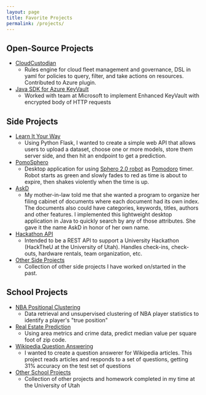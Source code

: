 ```yaml
---
layout: page
title: Favorite Projects
permalink: /projects/
---
```

## Open-Source Projects
- [CloudCustodian](https://github.com/capitalone/cloud-custodian) 
  - Rules engine for cloud fleet management and governance, DSL in yaml for policies to query, filter, and take actions on resources. Contributed to Azure plugin.
- [Java SDK for Azure KeyVault](https://github.com/Azure/azure-keyvault-java) 
  - Worked with team at Microsoft to implement Enhanced KeyVault with encrypted body of HTTP requests

## Side Projects
- [Learn It Your Way](https://github.com/tbarlow12/Learn-It-Your-Way) 
  - Using Python Flask, I wanted to create a simple web API that allows users to upload a dataset, choose one or more models, store them server side, and then hit an endpoint to get a prediction.
- [PomoSphero](https://github.com/tbarlow12/Side-Projects/tree/master/SpheroProject) 
  - Desktop application for using [Sphero 2.0 robot](https://www.pcworld.com/article/2047002/review-sphero-2-0-is-a-brighter-faster-smartphone-controlled-ball-of-fun.html) as [Pomodoro](https://en.wikipedia.org/wiki/Pomodoro_Technique) timer. Robot starts as green and slowly fades to red as time is about to expire, then shakes violently when the time is up.
- [AskD](https://github.com/tbarlow12/Side-Projects/tree/master/AskD) 
  - My mother-in-law told me that she wanted a program to organize her filing cabinet of documents where each document had its own index. The documents also could have categories, keywords, titles, authors and other features. I implemented this lightweight desktop application in Java to quickly search by any of those attributes. She gave it the name AskD in honor of her own name.
- [Hackathon API](https://github.com/tbarlow12/HackTheUApi) 
  - Intended to be a REST API to support a University Hackathon (HackTheU at the University of Utah). Handles check-ins, check-outs, hardware rentals, team organization, etc.
- [Other Side Projects](https://github.com/tbarlow12/Side-Projects) 
  - Collection of other side projects I have worked on/started in the past.

## School Projects
- [NBA Positional Clustering](https://github.com/tbarlow12/NBA-Positional-Clustering) 
  - Data retrieval and unsupervised clustering of NBA player statistics to identify a player's "true position"
- [Real Estate Prediction](https://github.com/tbarlow12/Real-Estate-Prediction) 
  - Using area metrics and crime data, predict median value per square foot of zip code.
- [Wikipedia Question Answering](https://github.com/tbarlow12/WikipediaQuestionAnswering) 
  - I wanted to create a question answerer for Wikipedia articles. This project reads articles and responds to a set of questions, getting 31% accuracy on the test set of questions
- [Other School Projects](https://github.com/tbarlow12/School-Projects) 
  - Collection of other projects and homework completed in my time at the University of Utah
